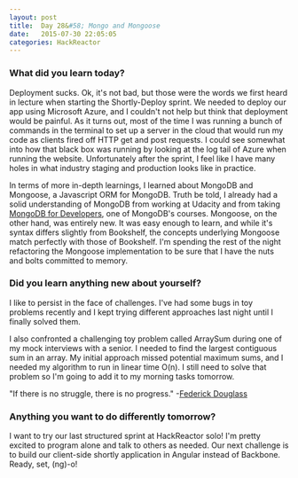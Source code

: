 ```yaml
---
layout: post
title:  Day 28&#58; Mongo and Mongoose
date:   2015-07-30 22:05:05
categories: HackReactor
---
```


### What did you learn today?

Deployment sucks. Ok, it's not bad, but those were the words we first heard in lecture when starting the Shortly-Deploy sprint. We needed to deploy our app using Microsoft Azure, and I couldn't not help but think that deployment would be painful. As it turns out, most of the time I was running a bunch of commands in the terminal to set up a server in the cloud that would run my code as clients fired off HTTP get and post requests. I could see somewhat into how that black box was running by looking at the log tail of Azure when running the website. Unfortunately after the sprint, I feel like I have many holes in what industry staging and production looks like in practice.

In terms of more in-depth learnings, I learned about MongoDB and Mongoose, a Javascript ORM for MongoDB. Truth be told, I already had a solid understanding of MongoDB from working at Udacity and from taking [MongoDB for Developers](https://university.mongodb.com/courses/M101P/about), one of MongoDB's courses. Mongoose, on the other hand, was entirely new. It was easy enough to learn, and while it's syntax differs slightly from Bookshelf, the concepts underlying Mongoose match perfectly with those of Bookshelf. I'm spending the rest of the night refactoring the Mongoose implementation to be sure that I have the nuts and bolts committed to memory.

### Did you learn anything new about yourself?

I like to persist in the face of challenges. I've had some bugs in toy problems recently and I kept trying different approaches last night until I finally solved them.

I also confronted a challenging toy problem called ArraySum during one of my mock interviews with a senior. I needed to find the largest contiguous sum in an array. My initial approach missed potential maximum sums, and I needed my algorithm to run in linear time O(n). I still need to solve that problem so I'm going to add it to my morning tasks tomorrow.

"If there is no struggle, there is no progress." -[Federick Douglass](https://en.wikipedia.org/wiki/Frederick_Douglass)

### Anything you want to do differently tomorrow?

I want to try our last structured sprint at HackReactor solo! I'm pretty excited to program alone and talk to others as needed. Our next challenge is to build our client-side shortly application in Angular instead of Backbone. Ready, set, (ng)-o!